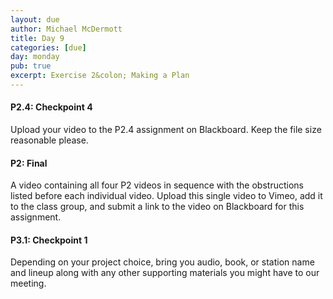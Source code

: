 ```yaml
---
layout: due
author: Michael McDermott
title: Day 9
categories: [due]
day: monday
pub: true
excerpt: Exercise 2&colon; Making a Plan
---
```

#### P2.4: Checkpoint 4
Upload your video to the P2.4 assignment on Blackboard. Keep the file size reasonable please.

#### P2: Final
A video containing all four P2 videos in sequence with the obstructions listed before each individual video. Upload this single video to Vimeo, add it to the class group, and submit a link to the video on Blackboard for this assignment.

#### P3.1: Checkpoint 1
Depending on your project choice, bring you audio, book, or station name and lineup along with any other supporting materials you might have to our meeting.
